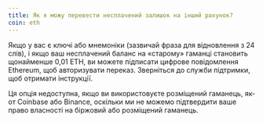 ```yaml
---
title: Як я можу перевести несплачений залишок на інший рахунок?
coin: eth
---
```


Якщо у вас є ключі або мнемоніки (зазвичай фраза для відновлення з 24 слів), і якщо ваш несплачений баланс на «старому» гаманці становить щонайменше 0,01 ETH, ви можете підписати цифрове повідомлення Ethereum, щоб авторизувати переказ. Зверніться до служби підтримки, щоб отримати інструкції.

Ця опція недоступна, якщо ви використовуєте розміщений гаманець, як-от Coinbase або Binance, оскільки ми не можемо підтвердити ваше право власності на біржовий або розміщений гаманець.
